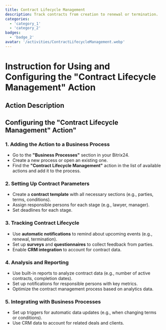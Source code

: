 ```yaml
---
title: Contract Lifecycle Management
description: Track contracts from creation to renewal or termination.
categories: 
  - 'category_1'
  - 'category_2'
badges: 
  - 'badge_2'
avatar: '/activities/ContractLifecycleManagement.webp'
---
```


# Instruction for Using and Configuring the "Contract Lifecycle Management" Action

## Action Description

## Configuring the "Contract Lifecycle Management" Action"

### 1. Adding the Action to a Business Process
- Go to the **"Business Processes"** section in your Bitrix24.
- Create a new process or open an existing one.
- Find the **"Contract Lifecycle Management"** action in the list of available actions and add it to the process.

### 2. Setting Up Contract Parameters
- Create a **contract template** with all necessary sections (e.g., parties, terms, conditions).
- Assign responsible persons for each stage (e.g., lawyer, manager).
- Set deadlines for each stage.

### 3. Tracking Contract Lifecycle
- Use **automatic notifications** to remind about upcoming events (e.g., renewal, termination).
- Set up **surveys** and **questionnaires** to collect feedback from parties.
- Enable **CRM integration** to account for contract data.

### 4. Analysis and Reporting
- Use built-in reports to analyze contract data (e.g., number of active contracts, completion dates).
- Set up notifications for responsible persons with key metrics.
- Optimize the contract management process based on analytics data.

### 5. Integrating with Business Processes
- Set up triggers for automatic data updates (e.g., when changing terms or conditions).
- Use CRM data to account for related deals and clients. 

